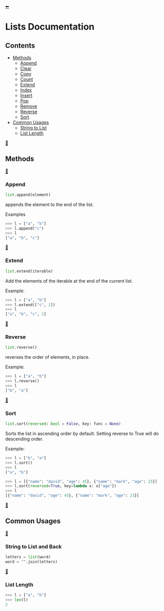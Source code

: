[⬅](../../README.md)
# Lists Documentation
## Contents
- [Methods](#methods)
  - [Append](#append)
  - [Clear](#clear)
  - [Copy](#copy)
  - [Count](#count)
  - [Extend](#extend)
  - [Index](#index)
  - [Insert](#insert)
  - [Pop](#pop)
  - [Remove](#remove)
  - [Reverse](#reverse)
  - [Sort](#sort)
- [Common Usages](#common-usages)
  - [String to List](#string-to-list)
  - [List Length](#list-length)

[🔼](#lists-documentation)
## Methods

[🔼](#lists-documentation)
### Append

```python
list.append(element)
```
appends the element to the end of the list.

Examples
```python
>>> l = ["a", "b"]
>>> l.append("c")
>>> l
["a", "b", "c"]
```

[🔼](#lists-documentation)
### Extend

```python
list.extend(iterable)
```
Add the elements of the iterable at the end of the current list.

Example:
```python
>>> l = ["a", "b"]
>>> l.extend(["c", 1])
>>> l
["a", "b", "c", 1]
```

[🔼](#lists-documentation)
### Reverse

```python
list.reverse()
```
reverses the order of elements, in place.

Example:
```python
>>> l = ["a", "b"]
>>> l.reverse()
>>> l
["b", "a"]
```

[🔼](#lists-documentation)
### Sort

```python
list.sort(reversed: bool = False, key: func = None)
```
Sorts the list in ascending order by default. Setting reverse to True will do descending order.

Example:
```python
>>> l = ["b", "a"]
>>> l.sort()
>>> l
["a", "b"]
```
```python
>>> l = [{"name": "david", "age": 45}, {"name": "mark", "age": 23}]
>>> l.sort(reversed=True, key=lambda x: x["age"])
>>> l
[{"name": "david", "age": 45}, {"name": "mark", "age": 23}]
```


[🔼](#lists-documentation)
## Common Usages
[🔼](#lists-documentation)
### String to List and Back
```python
letters = list(word)
word = "".join(letters)
```
[🔼](#lists-documentation)
### List Length
```python
>>> l = ["a", "b"]
>>> len(l)
2
```
